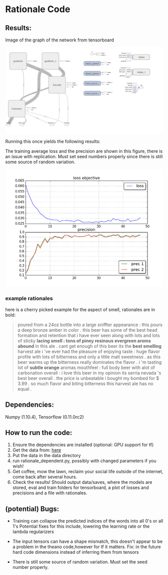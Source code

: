 # Rationale Code

## Results:
Image of the graph of the network from tensorboard
<p align="center">
<img width=500 src="figures/graph.png">
</p>

Running this once yields the following results:

The training average loss and the precision are shown in this figure, there is an issue with replication. Must set seed numbers 
properly since there is still some source of random variation. 

<p align="center">
<img width=500 src="figures/precision_loss.png">
</p>

### example rationales

here is a cherry picked example for the aspect of smell, rationales are in bold: 

> poured from a 24oz bottle into a large sniffter appearance : this pours a deep bronze amber in color . this beer has some of the best head formation and retention that i have ever seen along with lots and lots of sticky **lacing smell : tons of piney resinous evergreen aroms abound** in this ale . cant get enough of this beer its the **best smelling** harvest ale i 've ever had the pleasure of enjoying taste : huge flavor profile with lots of bitterness and only a little malt sweetness . as this beer warms up the bitterness really dominates the flavor . i 'm tasting lot of **subtle orange** aromas mouthfeel : full body beer with alot of carbonation overall : i love this beer in my opinion its serria nevada 's best beer overall . the price is unbeatable i bought my bombed for $ 3.99 . so much flavor and biting bitterness this harvest ale has no equal .



## Dependencies: 
Numpy (1.10.4), Tensorflow (0.11.0rc2)

## How to run the code:
1. Ensure the dependencies are installed (optional: GPU support for tf)
2. Get the data from: [here](http://people.csail.mit.edu/taolei/beer/)
3. Put the data in the data directory
4. run rationale_dependent.py, possibly with changed parameters if you wish!
5. Get coffee, mow the lawn, reclaim your social life outside of the internet, come back after several hours.
6. Check the results! Should output data/saves, where the models are stored, 
eval and train folders for tensorboard, a plot of losses and precisions and a file with rationales.


## (potential) Bugs:
- Training can collapse the predicted indices of the words into all 0's or all 1's Potential fixes for this include, lowering the learning rate or the lambda regularizers

- The input tensors can have a shape mismatch, this doesn't appear to be a problem in the theano code,however for tf it matters. Fix: in the future hard code dimensions instead of inferring them from tensors

- There is still some source of random variation. Must set the seed number properly.

